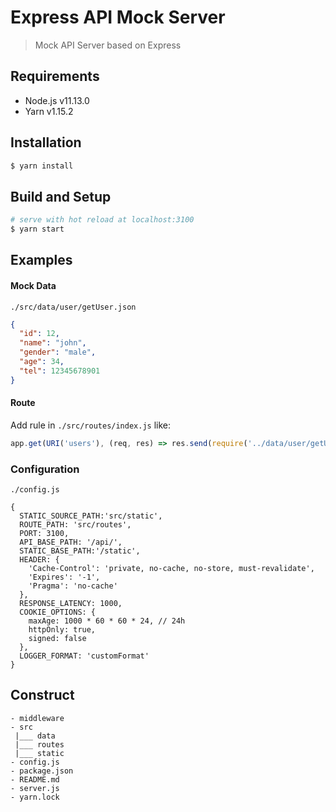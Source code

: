 # Express API Mock Server
> Mock API Server based on Express

## Requirements
* Node.js v11.13.0
* Yarn v1.15.2

## Installation
``` bash
$ yarn install
```

## Build and Setup
``` bash
# serve with hot reload at localhost:3100
$ yarn start
```

## Examples
#### Mock Data
`./src/data/user/getUser.json`
``` json
{
  "id": 12,
  "name": "john",
  "gender": "male",
  "age": 34,
  "tel": 12345678901
}
``` 

#### Route
Add rule in `./src/routes/index.js` like:
``` js
app.get(URI('users'), (req, res) => res.send(require('../data/user/getUsers')));
```

### Configuration
`./config.js`
```
{
  STATIC_SOURCE_PATH:'src/static',
  ROUTE_PATH: 'src/routes',
  PORT: 3100,
  API_BASE_PATH: '/api/',
  STATIC_BASE_PATH:'/static',
  HEADER: {
    'Cache-Control': 'private, no-cache, no-store, must-revalidate',
    'Expires': '-1',
    'Pragma': 'no-cache'
  },
  RESPONSE_LATENCY: 1000,
  COOKIE_OPTIONS: {
    maxAge: 1000 * 60 * 60 * 24, // 24h
    httpOnly: true,
    signed: false
  },
  LOGGER_FORMAT: 'customFormat'
}
``` 

## Construct
```
- middleware
- src
 |___ data
 |___ routes 
 |___ static
- config.js
- package.json
- README.md
- server.js
- yarn.lock
```

